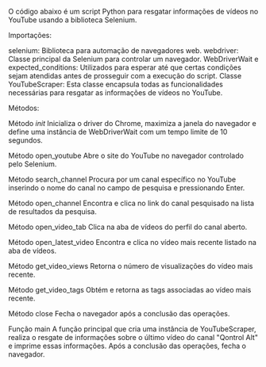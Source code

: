 O código abaixo é um script Python para resgatar informações de vídeos no YouTube usando a biblioteca Selenium.

Importações:

selenium: Biblioteca para automação de navegadores web.
webdriver: Classe principal da Selenium para controlar um navegador.
WebDriverWait e expected_conditions: Utilizados para esperar até que certas condições sejam atendidas antes de prosseguir com a execução do script.
Classe YouTubeScraper: Esta classe encapsula todas as funcionalidades necessárias para resgatar as informações de vídeos no YouTube.

Métodos:

Método _init_
Inicializa o driver do Chrome, maximiza a janela do navegador e define uma instância de WebDriverWait com um tempo limite de 10 segundos.

Método open_youtube
Abre o site do YouTube no navegador controlado pelo Selenium.

Método search_channel
Procura por um canal específico no YouTube inserindo o nome do canal no campo de pesquisa e pressionando Enter.

Método open_channel
Encontra e clica no link do canal pesquisado na lista de resultados da pesquisa.

Método open_video_tab
Clica na aba de vídeos do perfil do canal aberto.

Método open_latest_video
Encontra e clica no vídeo mais recente listado na aba de vídeos.

Método get_video_views
Retorna o número de visualizações do vídeo mais recente.

Método get_video_tags
Obtém e retorna as tags associadas ao vídeo mais recente.

Método close
Fecha o navegador após a conclusão das operações.

Função main
A função principal que cria uma instância de YouTubeScraper, realiza o resgate de informações sobre o último vídeo do canal "Qontrol Alt" e imprime essas informações. Após a conclusão das operações, fecha o navegador.